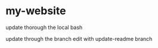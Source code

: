 # my-website

update thorough the local bash 

update through the branch
edit with update-readme branch
